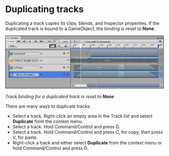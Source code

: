 # Duplicating tracks

Duplicating a track copies its clips, blends, and Inspector properties. If the duplicated track is bound to a GameObject, the binding is reset to **None**.

![Track binding for a duplicated track is reset to **None**](images/timeline_track_duplicate.png)

_Track binding for a duplicated track is reset to **None**_

There are many ways to duplicate tracks:

* Select a track. Right-click an empty area in the Track list and select **Duplicate** from the context menu.
* Select a track. Hold Command/Control and press D.
* Select a track. Hold Command/Control and press C, for copy, then press V, for paste.
* Right-click a track and either select **Duplicate** from the context menu or hold Command/Control and press D. 

